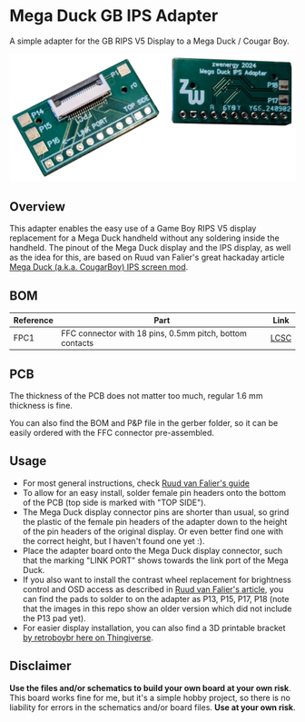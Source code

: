 # Mega Duck GB IPS Adapter
A simple adapter for the GB RIPS V5 Display to a Mega Duck / Cougar Boy.

<img src="./res/adapter.png" alt="drawing" width="600"/>

## Overview
This adapter enables the easy use of a Game Boy RIPS V5 display replacement for a Mega Duck handheld without any soldering inside the handheld.
The pinout of the Mega Duck display and the IPS display, as well as the idea for this, are based on Ruud van Falier's great hackaday article [Mega Duck (a.k.a. CougarBoy) IPS screen mod](https://hackaday.io/project/191431-mega-duck-aka-cougarboy-ips-screen-mod).

## BOM
| **Reference** | **Part** | **Link** |
---------|------|------|
|FPC1    | FFC connector with 18 pins, 0.5mm pitch, bottom contacts | [LCSC](https://www.lcsc.com/product-detail/FFC-FPC-Flat-Flexible-Connector-Assemblies_XUNPU-FPC-05F-18PH20_C2856802.html)|

## PCB
The thickness of the PCB does not matter too much, regular 1.6 mm thickness is fine.

You can also find the BOM and P&P file in the gerber folder, so it can be easily ordered with the FFC connector pre-assembled.

## Usage
* For most general instructions, check [Ruud van Falier's guide](https://hackaday.io/project/191431-mega-duck-aka-cougarboy-ips-screen-mod)
* To allow for an easy install, solder female pin headers onto the bottom of the PCB (top side is marked with "TOP SIDE").
* The Mega Duck display connector pins are shorter than usual, so grind the plastic of the female pin headers of the adapter down to the height of the pin headers of the original display. Or even better find one with the correct height, but I haven't found one yet :).
* Place the adapter board onto the Mega Duck display connector, such that the marking "LINK PORT" shows towards the link port of the Mega Duck.
* If you also want to install the contrast wheel replacement for brightness control and OSD access as described in [Ruud van Falier's article](https://hackaday.io/project/191431-mega-duck-aka-cougarboy-ips-screen-mod), you can find the pads to solder to on the adapter as P13, P15, P17, P18 (note that the images in this repo show an older version which did not include the P13 pad yet).
* For easier display installation, you can also find a 3D printable bracket [by retroboybr here on Thingiverse](https://www.thingiverse.com/thing:6590836).

## Disclaimer
**Use the files and/or schematics to build your own board at your own risk**.
This board works fine for me, but it's a simple hobby project, so there is no liability for errors in the schematics and/or board files.
**Use at your own risk**.
